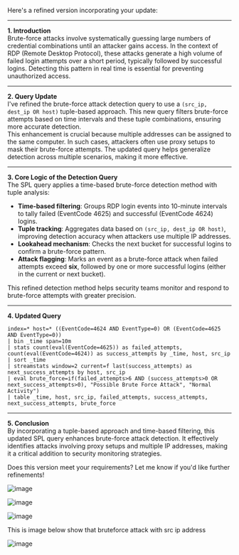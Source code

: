 
Here's a refined version incorporating your update:

---

**1. Introduction**  
Brute-force attacks involve systematically guessing large numbers of credential combinations until an attacker gains access. In the context of RDP (Remote Desktop Protocol), these attacks generate a high volume of failed login attempts over a short period, typically followed by successful logins. Detecting this pattern in real time is essential for preventing unauthorized access.

---

**2. Query Update**  
I've refined the brute-force attack detection query to use a `(src_ip, dest_ip OR host)` tuple-based approach. This new query filters brute-force attempts based on time intervals and these tuple combinations, ensuring more accurate detection.  
This enhancement is crucial because multiple addresses can be assigned to the same computer. In such cases, attackers often use proxy setups to mask their brute-force attempts. The updated query helps generalize detection across multiple scenarios, making it more effective.

---

**3. Core Logic of the Detection Query**  
The SPL query applies a time-based brute-force detection method with tuple analysis:  

- **Time-based filtering**: Groups RDP login events into 10-minute intervals to tally failed (EventCode 4625) and successful (EventCode 4624) logins.  
- **Tuple tracking**: Aggregates data based on `(src_ip, dest_ip OR host)`, improving detection accuracy when attackers use multiple IP addresses.  
- **Lookahead mechanism**: Checks the next bucket for successful logins to confirm a brute-force pattern.  
- **Attack flagging**: Marks an event as a brute-force attack when failed attempts exceed **six**, followed by one or more successful logins (either in the current or next bucket).  

This refined detection method helps security teams monitor and respond to brute-force attempts with greater precision.

---

**4. Updated Query**  
```spl
index=* host=* ((EventCode=4624 AND EventType=0) OR (EventCode=4625 AND EventType=0))
| bin _time span=10m 
| stats count(eval(EventCode=4625)) as failed_attempts, count(eval(EventCode=4624)) as success_attempts by _time, host, src_ip
| sort _time
| streamstats window=2 current=f last(success_attempts) as next_success_attempts by host, src_ip
| eval brute_force=if(failed_attempts>6 AND (success_attempts>0 OR next_success_attempts>0), "Possible Brute Force Attack", "Normal Activity")
| table _time, host, src_ip, failed_attempts, success_attempts, next_success_attempts, brute_force
```

---

**5. Conclusion**  
By incorporating a tuple-based approach and time-based filtering, this updated SPL query enhances brute-force attack detection. It effectively identifies attacks involving proxy setups and multiple IP addresses, making it a critical addition to security monitoring strategies.

Does this version meet your requirements? Let me know if you'd like further refinements!




![image](https://github.com/user-attachments/assets/46e7a3e3-9027-4030-b6ef-7ca1e192b85c)



![image](https://github.com/user-attachments/assets/8b651a2f-20fd-45e8-8682-228020a59ad3)



![image](https://github.com/user-attachments/assets/e014d61b-2c10-491d-bcf6-45d35de8b132)


This is image below show that bruteforce attack with src ip address  

![image](https://github.com/user-attachments/assets/b08d1ecc-2f5a-41fe-9f58-c1c04ead8517)


